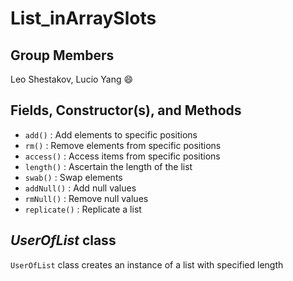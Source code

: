 # List_inArraySlots
## Group Members
Leo Shestakov, Lucio Yang :smile:
## Fields, Constructor(s), and Methods
- `add()` : Add elements to specific positions
- `rm()` : Remove elements from specific positions
- `access()` : Access items from specific positions
- `length()` : Ascertain the length of the list
- `swab()` : Swap elements
- `addNull()` : Add null values
- `rmNull()` : Remove null values
- `replicate()` : Replicate a list
## *UserOfList* class
`UserOfList` class creates an instance of a list with specified length
